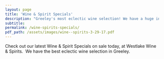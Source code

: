 ```yaml
---
layout: page
title: 'Wine & Spirit Specials'
description: "Greeley's most eclectic wine selection! We have a huge inventory to choose from, both foreign and domestic."
subtitle:
permalink: /wine-spirits-specials/
pdf_path: /assets/images/wine--spirits-3-29-17.pdf
---
```



Check out our latest Wine & Spirit Specials on sale today, at Westlake Wine & Spirits.  We have the best eclectic wine selection in Greeley.